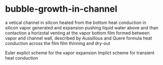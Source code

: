 # bubble-growth-in-channel
a vetical channel in silicon
heated from the bottom
heat conduction in silicon 
vapor generated and expansion pushing liquid water above 
      and than contaction
a horizotal venting at the vapor bottom
film formed between vapor and channel wall, described by Aussillous and Quere formula
heat conduction across the film 
film thinning and dry-out

Euler explict scheme for the vapor expansion
Implict scheme for transient heat conduction

